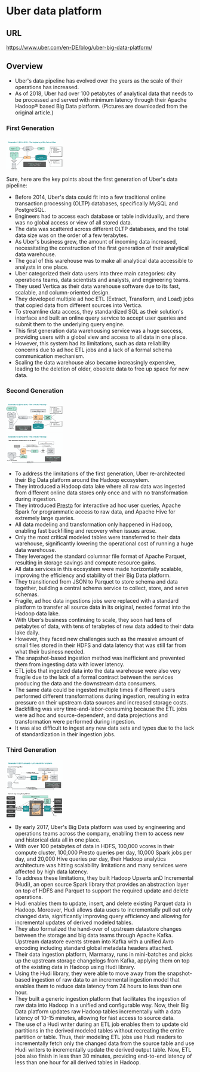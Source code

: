 # Uber data platform

## URL
https://www.uber.com/en-DE/blog/uber-big-data-platform/

## Overview
* Uber's data pipeline has evolved over the years as the scale of their operations has increased.
* As of 2018, Uber had over 100 petabytes of analytical data that needs to be processed and served with minimum latency through their Apache Hadoop® based Big Data platform.
(Pictures are downloaded from the original article.)

### First Generation
<img src="uber-gen1.png" width=30% height=30%>
<br>

Sure, here are the key points about the first generation of Uber's data pipeline:

- Before 2014, Uber's data could fit into a few traditional online transaction processing (OLTP) databases, specifically MySQL and PostgreSQL.
- Engineers had to access each database or table individually, and there was no global access or view of all stored data.
- The data was scattered across different OLTP databases, and the total data size was on the order of a few terabytes.
- As Uber's business grew, the amount of incoming data increased, necessitating the construction of the first generation of their analytical data warehouse.
- The goal of this warehouse was to make all analytical data accessible to analysts in one place.
- Uber categorized their data users into three main categories: city operations teams, data scientists and analysts, and engineering teams.
- They used Vertica as their data warehouse software due to its fast, scalable, and column-oriented design.
- They developed multiple ad hoc ETL (Extract, Transform, and Load) jobs that copied data from different sources into Vertica.
- To streamline data access, they standardized SQL as their solution's interface and built an online query service to accept user queries and submit them to the underlying query engine.
- This first generation data warehousing service was a huge success, providing users with a global view and access to all data in one place.
- However, this system had its limitations, such as data reliability concerns due to ad hoc ETL jobs and a lack of a formal schema communication mechanism.
- Scaling the data warehouse also became increasingly expensive, leading to the deletion of older, obsolete data to free up space for new data.

### Second Generation
<img src="uber-gen2-hadoop.png" width=30% height=30%>
<br>
<img src="uber-gen2-latency.png" width=30% height=30%>
<br>

- To address the limitations of the first generation, Uber re-architected their Big Data platform around the Hadoop ecosystem.
- They introduced a Hadoop data lake where all raw data was ingested from different online data stores only once and with no transformation during ingestion.
- They introduced [Presto](presto.md) for interactive ad hoc user queries, Apache Spark for programmatic access to raw data, and Apache Hive for extremely large queries.
- All data modeling and transformation only happened in Hadoop, enabling fast backfilling and recovery when issues arose.
- Only the most critical modeled tables were transferred to their data warehouse, significantly lowering the operational cost of running a huge data warehouse.
- They leveraged the standard columnar file format of Apache Parquet, resulting in storage savings and compute resource gains.
- All data services in this ecosystem were made horizontally scalable, improving the efficiency and stability of their Big Data platform.
- They transitioned from JSON to Parquet to store schema and data together, building a central schema service to collect, store, and serve schemas.
- Fragile, ad hoc data ingestions jobs were replaced with a standard platform to transfer all source data in its original, nested format into the Hadoop data lake.
- With Uber’s business continuing to scale, they soon had tens of petabytes of data, with tens of terabytes of new data added to their data lake daily.
- However, they faced new challenges such as the massive amount of small files stored in their HDFS and data latency that was still far from what their business needed.
- The snapshot-based ingestion method was inefficient and prevented them from ingesting data with lower latency.
- ETL jobs that ingested data into the data warehouse were also very fragile due to the lack of a formal contract between the services producing the data and the downstream data consumers.
- The same data could be ingested multiple times if different users performed different transformations during ingestion, resulting in extra pressure on their upstream data sources and increased storage costs.
- Backfilling was very time-and-labor-consuming because the ETL jobs were ad hoc and source-dependent, and data projections and transformation were performed during ingestion.
- It was also difficult to ingest any new data sets and types due to the lack of standardization in their ingestion jobs.


### Third Generation
<img src="uber-gen3.png" width=30% height=30%>
<br>
<img src="uber-generic.png" width=30% height=30%>
<br>


- By early 2017, Uber's Big Data platform was used by engineering and operations teams across the company, enabling them to access new and historical data all in one place.
- With over 100 petabytes of data in HDFS, 100,000 vcores in their compute cluster, 100,000 Presto queries per day, 10,000 Spark jobs per day, and 20,000 Hive queries per day, their Hadoop analytics architecture was hitting scalability limitations and many services were affected by high data latency.
- To address these limitations, they built Hadoop Upserts anD Incremental (Hudi), an open source Spark library that provides an abstraction layer on top of HDFS and Parquet to support the required update and delete operations.
- Hudi enables them to update, insert, and delete existing Parquet data in Hadoop. Moreover, Hudi allows data users to incrementally pull out only changed data, significantly improving query efficiency and allowing for incremental updates of derived modeled tables.
- They also formalized the hand-over of upstream datastore changes between the storage and big data teams through Apache Kafka. Upstream datastore events stream into Kafka with a unified Avro encoding including standard global metadata headers attached.
- Their data ingestion platform, Marmaray, runs in mini-batches and picks up the upstream storage changelogs from Kafka, applying them on top of the existing data in Hadoop using Hudi library.
- Using the Hudi library, they were able to move away from the snapshot-based ingestion of raw data to an incremental ingestion model that enables them to reduce data latency from 24 hours to less than one hour.
- They built a generic ingestion platform that facilitates the ingestion of raw data into Hadoop in a unified and configurable way. Now, their Big Data platform updates raw Hadoop tables incrementally with a data latency of 10-15 minutes, allowing for fast access to source data.
- The use of a Hudi writer during an ETL job enables them to update old partitions in the derived modeled tables without recreating the entire partition or table. Thus, their modeling ETL jobs use Hudi readers to incrementally fetch only the changed data from the source table and use Hudi writers to incrementally update the derived output table. Now, ETL jobs also finish in less than 30 minutes, providing end-to-end latency of less than one hour for all derived tables in Hadoop.